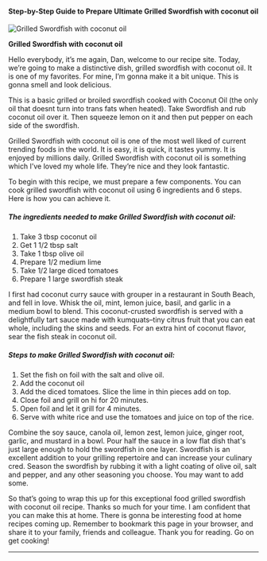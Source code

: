             

#### Step-by-Step Guide to Prepare Ultimate Grilled Swordfish with coconut oil

![Grilled Swordfish with coconut oil](https://img-global.cpcdn.com/recipes/4973227488051200/751x532cq70/grilled-swordfish-with-coconut-oil-recipe-main-photo.jpg)

**Grilled Swordfish with coconut oil**

Hello everybody, it’s me again, Dan, welcome to our recipe site. Today, we’re going to make a distinctive dish, grilled swordfish with coconut oil. It is one of my favorites. For mine, I’m gonna make it a bit unique. This is gonna smell and look delicious.

This is a basic grilled or broiled swordfish cooked with Coconut Oil (the only oil that doesnt turn into trans fats when heated). Take Swordfish and rub coconut oil over it. Then squeeze lemon on it and then put pepper on each side of the swordfish.

Grilled Swordfish with coconut oil is one of the most well liked of current trending foods in the world. It is easy, it is quick, it tastes yummy. It is enjoyed by millions daily. Grilled Swordfish with coconut oil is something which I’ve loved my whole life. They’re nice and they look fantastic.

To begin with this recipe, we must prepare a few components. You can cook grilled swordfish with coconut oil using 6 ingredients and 6 steps. Here is how you can achieve it.

##### The ingredients needed to make Grilled Swordfish with coconut oil:

1.  Take 3 tbsp coconut oil
2.  Get 1 1/2 tbsp salt
3.  Take 1 tbsp olive oil
4.  Prepare 1/2 medium lime
5.  Take 1/2 large diced tomatoes
6.  Prepare 1 large swordfish steak

I first had coconut curry sauce with grouper in a restaurant in South Beach, and fell in love. Whisk the oil, mint, lemon juice, basil, and garlic in a medium bowl to blend. This coconut-crusted swordfish is served with a delightfully tart sauce made with kumquats–tiny citrus fruit that you can eat whole, including the skins and seeds. For an extra hint of coconut flavor, sear the fish steak in coconut oil.

##### Steps to make Grilled Swordfish with coconut oil:

1.  Set the fish on foil with the salt and olive oil.
2.  Add the coconut oil
3.  Add the diced tomatoes. Slice the lime in thin pieces add on top.
4.  Close foil and grill on hi for 20 minutes.
5.  Open foil and let it grill for 4 minutes.
6.  Serve with white rice and use the tomatoes and juice on top of the rice.

Combine the soy sauce, canola oil, lemon zest, lemon juice, ginger root, garlic, and mustard in a bowl. Pour half the sauce in a low flat dish that's just large enough to hold the swordfish in one layer. Swordfish is an excellent addition to your grilling repertoire and can increase your culinary cred. Season the swordfish by rubbing it with a light coating of olive oil, salt and pepper, and any other seasoning you choose. You may want to add some.

So that’s going to wrap this up for this exceptional food grilled swordfish with coconut oil recipe. Thanks so much for your time. I am confident that you can make this at home. There is gonna be interesting food at home recipes coming up. Remember to bookmark this page in your browser, and share it to your family, friends and colleague. Thank you for reading. Go on get cooking!

* * *